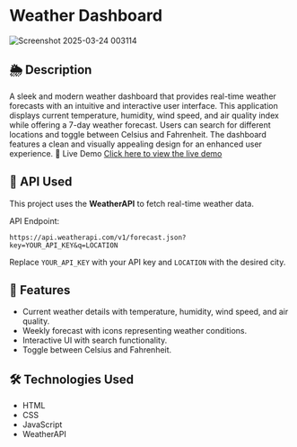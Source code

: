 # Weather Dashboard

![Screenshot 2025-03-24 003114](https://github.com/user-attachments/assets/943f9c65-6f7a-404b-836f-58c7eac81351)


## 🌦️ Description
A sleek and modern weather dashboard that provides real-time weather forecasts with an intuitive and interactive user interface. This application displays current temperature, humidity, wind speed, and air quality index while offering a 7-day weather forecast. Users can search for different locations and toggle between Celsius and Fahrenheit. The dashboard features a clean and visually appealing design for an enhanced user experience.
🚀 Live Demo
[Click here to view the live demo](https://shreya-dambhare08.github.io/Weather_Dashboard/) 
## 🔑 API Used
This project uses the **WeatherAPI** to fetch real-time weather data.

API Endpoint:
```
https://api.weatherapi.com/v1/forecast.json?key=YOUR_API_KEY&q=LOCATION
```

Replace `YOUR_API_KEY` with your API key and `LOCATION` with the desired city.

## 📌 Features
- Current weather details with temperature, humidity, wind speed, and air quality.
- Weekly forecast with icons representing weather conditions.
- Interactive UI with search functionality.
- Toggle between Celsius and Fahrenheit.

## 🛠️ Technologies Used
- HTML
- CSS
- JavaScript
- WeatherAPI




